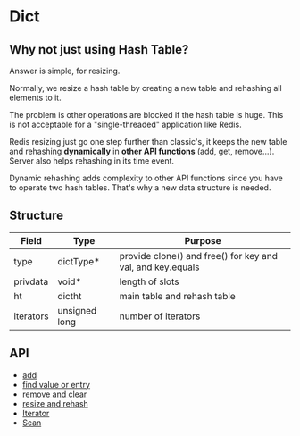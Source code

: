 # Dict

## Why not just using Hash Table?

Answer is simple, for resizing.  

Normally, we resize a hash table by creating a new table and 
rehashing all elements to it.  

The problem is other operations are blocked if the hash table is huge. 
This is not acceptable for a "single-threaded" application like Redis.  

Redis resizing just go one step further than classic's, it keeps 
the new table and rehashing **dynamically** in **other API functions** 
(add, get, remove...). Server also helps rehashing in its time event.   

Dynamic rehashing adds complexity to other API functions since 
you have to operate two hash tables. That's why a new data 
structure is needed.

## Structure

|Field |Type | Purpose |
| --- | --- | --- |
| type | dictType* | provide clone() and free() for key and val, and key.equals|
| privdata | void* | length of slots |
| ht | dictht | main table and rehash table |
| iterators | unsigned long | number of iterators |

## API

* [add](add.md)
* [find value or entry](find.md)
* [remove and clear](remove.md)
* [resize and rehash](resize.md)
* [Iterator](iterator.md#dict-iterator)
* [Scan](iterator.md#dictscan)

 